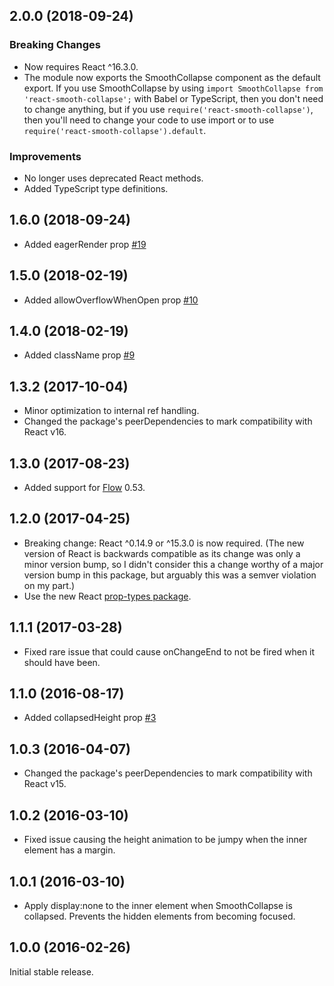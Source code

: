 ## 2.0.0 (2018-09-24)

### Breaking Changes
* Now requires React ^16.3.0.
* The module now exports the SmoothCollapse component as the default export. If you use SmoothCollapse by using `import SmoothCollapse from 'react-smooth-collapse';` with Babel or TypeScript, then you don't need to change anything, but if you use `require('react-smooth-collapse')`, then you'll need to change your code to use import or to use `require('react-smooth-collapse').default`.

### Improvements
* No longer uses deprecated React methods.
* Added TypeScript type definitions.

## 1.6.0 (2018-09-24)

* Added eagerRender prop [#19](https://github.com/StreakYC/react-smooth-collapse/pull/19)

## 1.5.0 (2018-02-19)

* Added allowOverflowWhenOpen prop [#10](https://github.com/StreakYC/react-smooth-collapse/issues/10)

## 1.4.0 (2018-02-19)

* Added className prop [#9](https://github.com/StreakYC/react-smooth-collapse/pull/9)

## 1.3.2 (2017-10-04)

* Minor optimization to internal ref handling.
* Changed the package's peerDependencies to mark compatibility with React v16.

## 1.3.0 (2017-08-23)

* Added support for [Flow](https://flow.org/) 0.53.

## 1.2.0 (2017-04-25)

* Breaking change: React ^0.14.9 or ^15.3.0 is now required. (The new version of React is backwards compatible as its change was only a minor version bump, so I didn't consider this a change worthy of a major version bump in this package, but arguably this was a semver violation on my part.)
* Use the new React [prop-types package](https://reactjs.org/docs/typechecking-with-proptypes.html).

## 1.1.1 (2017-03-28)

* Fixed rare issue that could cause onChangeEnd to not be fired when it should have been.

## 1.1.0 (2016-08-17)

* Added collapsedHeight prop [#3](https://github.com/StreakYC/react-smooth-collapse/issues/3)

## 1.0.3 (2016-04-07)

* Changed the package's peerDependencies to mark compatibility with React v15.

## 1.0.2 (2016-03-10)

* Fixed issue causing the height animation to be jumpy when the inner element has
  a margin.

## 1.0.1 (2016-03-10)

* Apply display:none to the inner element when SmoothCollapse is collapsed.
  Prevents the hidden elements from becoming focused.

## 1.0.0 (2016-02-26)

Initial stable release.

